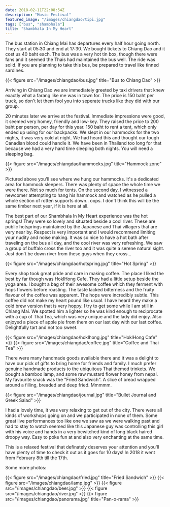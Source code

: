 ```yaml
---
date: 2018-02-11T22:08:54Z
description: "Music Festival"
featured_image: "/images/chiangdao/tipi.jpg"
tags: ["bus", "shambhala"]
title: "Shambhala In My Heart"
---
```


The bus station in Chiang Mai has departures every half hour going north. They start at 05:30 and end at 17:30. We bought tickets to Chiang Dao and it cost us 40 baht each.
The bus was a very hot tin box, though there were fans and it seemed the Thais had maintained the bus well. The ride was solid. If you are planning to take this bus, be prepared to travel like tinned sardines.

{{< figure src="/images/chiangdao/bus.jpg" title="Bus to Chiang Dao" >}}

Arriving in Chiang Dao we are immediately greeted by taxi drivers that knew exactly what a farang like me was in town for.
The price is 150 baht per truck, so don't let them fool you into seperate trucks like they did with our group.

20 minutes later we arrive at the festival. Immediate impressions were good, it seemed very homey, friendly and low-key. They raised the price to 200 baht per person, per day for this year.
150 baht to rent a tent, which only ended up using for our backpacks. We slept in our hammocks for the two nights, it was very cold at night. We had heard this and thought our tough Canadian blood could handle it.
We have been in Thailand too long for that because we had a very hard time sleeping both nights. You will need a sleeping bag.

{{< figure src="/images/chiangdao/hammocks.jpg" title="Hammock zone" >}}

Pictured above you'll see where we hung our hammocks. It's a dedicated area for hammock sleepers. There was plenty of space the whole time we were there. Not so much for tents.
On the second day, I witnessed a newcomer attempting to hang his hammock and watched as he pulled a whole section of rotten supports down.. oops.
I don't think this will be the same timber next year, if it is here at all.

The best part of our Shambhala In My Heart experience was the hot springs! They were so lovely and situated beside a cool river. These are public hotsprings maintained by the Japanese and Thai villagers that are very near by.
Respect is very important and I would recommend limiting your nudity and noise making.
It was so nice to have a hot bath after traveling on the bus all day, and the cool river was very refreshing.
We saw a group of buffalo cross the river too and it was quite a serene natural sight. Just don't be down river from these guys when they cross...

{{< figure src="/images/chiangdao/hotspring.jpg" title="Hot Spring" >}}

Every shop took great pride and care in making coffee. The place I liked the best by far though was HoklHong Cafe.
They had a little setup beside the yoga area. I bought a bag of their awesome coffee which they ferment with hops flowers before roasting.
The taste lacked bitterness and the fruity flavour of the coffee was apparent. The hops were incredibly subtle. This coffee did not make my heart pound like usual.
I have heard they make a cold brew version that is very hoppy. I try to get some while I am still in Chiang Mai.
We spotted him a lighter so he was kind enough to reciprocate with a cup of Thai Tea, which was very unique and the lady did enjoy.
Also enjoyed a piece of apple pie from them on our last day with our last coffee. Delightfully tart and not too sweet.

{{< figure src="/images/chiangdao/hoklhong.jpg" title="HoklHong Cafe" >}}
{{< figure src="/images/chiangdao/coffee.jpg" title="Coffee and Thai Tea" >}}

There were many handmade goods available there and it was a delight to have our pick of gifts to bring home for friends and family.
I much prefer genuine handmade products to the ubiquitous Thai themed trinkets. We bought a bamboo lamp, and some raw mustard flower honey from nepal.
My favourite snack was the "Fried Sandwich". A slice of bread wrapped around a filling, breaded and deep fried. Mmmmm.

{{< figure src="/images/chiangdao/journal.jpg" title="Bullet Journal and Greek Salad" >}}

I had a lovely time, it was very relaxing to get out of the city. There were all kinds of workshops going on and we participated in none of them.
Some great live performances too like one we saw as we were walking past and had to stay to watch seemed like this Japanese guy was controlling this girl with his voice and hands
in a very bewitched kind of long black haired droopy way. Easy to poke fun at and also very enchanting at the same time.

This is a relaxed festival that definately deserves your attention and you'll have plenty of time to check it out as it goes for 10 days! In 2018 it went from February 8th till the 17th.


Some more photos:

{{< figure src="/images/chiangdao/fried.jpg" title="Fried Sandwich" >}}
{{< figure src="/images/chiangdao/lamp.jpg" >}}
{{< figure src="/images/chiangdao/beer.jpg" >}}
{{< figure src="/images/chiangdao/river.jpg" >}}
{{< figure src="/images/chiangdao/panorama.jpg" title="Pan-o-rama" >}}

